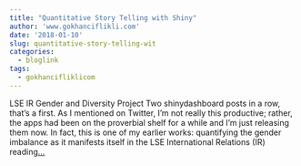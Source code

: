 ```yaml
---
title: "Quantitative Story Telling with Shiny"
author: 'www.gokhanciflikli.com'
date: '2018-01-10'
slug: quantitative-story-telling-wit
categories:
  - bloglink
tags:
  - gokhancifliklicom
---
```


LSE IR Gender and Diversity Project Two shinydashboard posts in a row, that’s a first. As I mentioned on Twitter, I’m not really this productive; rather, the apps had been on the proverbial shelf for a while and I’m just releasing them now. In fact, this is one of my earlier works: quantifying the gender imbalance as it manifests itself in the LSE International Relations (IR) reading[... <i class="fas fa-external-link-alt"></i>](https://www.gokhan.io/post/lse-gender/)

